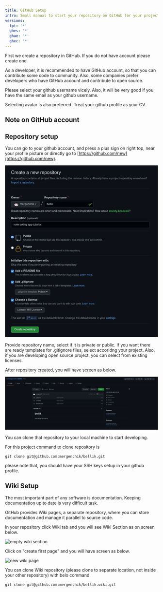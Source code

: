 ```yaml
---
title: GitHub Setup
intro: Small manual to start your repository on GitHub for your project.
versions:
  fpt: '*'
  ghes: '*'
  ghae: '*'
  ghec: '*'
---
```


First we create a repository in GitHub. If you do not have account please create one.

As a developer, it is recommended to have GitHub account, so that you can contribute some code to community. Also, some companies prefer developers who have GitHub account and contribute to open source.

Please select your github username vicely. Also, it will be very good if you have the same email as your github username.

Selecting avatar is also preferred. Treat your github profile as your CV.

## Note on GitHub account


## Repository setup

You can go to your github account, and press a plus sign on right top, near your profile picture or directly go to [https://github.com/new](https://github.com/new).

![new repository screen](images/github_setup/01_create_repository.png)

Provide repository name, select if it is private or public. If you want there are ready templates for .gitignore files, select accoridng your project. Also, if you are developing open source project, you can select from existing licenses.

After repository created, you will have screen as below.

![repository just created screen](images/github_setup/02_repository_created.png)

You can clone that repository to your local machine to start developing.

For this project command to clone repository is

```
git clone git@github.com:mergenchik/bellik.git
```

please note that, you should have your SSH keys setup in your github profile.

## Wiki Setup

The most important part of any software is documentation. Keeping documentation up to date is very difficult task.

GitHub provides Wiki pages, a separate repository, where you can store documentation and manage it parallel to source code.

In your repository click Wiki tab and you will see Wiki Section as on screen below.

![empty wiki section](images/github_setup/03_wiki_section.png)

Click on "create first page" and you will have screen as below.

![new wiki page](images/github_setup/04_new_wiki_page.png)

You can clone Wiki repository (please clone to separate location, not inside your other repository) with belo command.

```
git clone git@github.com:mergenchik/bellik.wiki.git
```
